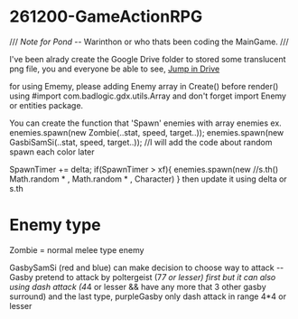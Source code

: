 # 261200-GameActionRPG

/// *Note for Pond* -- Warinthon or who thats been coding the MainGame. ///

I've been alrady create the Google Drive folder to stored some translucent png file, you and everyone be able to see,
[Jump in Drive](https://drive.google.com/drive/folders/1ufpBIZez97-RrK6dsuVYBR6SP3JCLgV_?usp=sharing)

for using Ememy, please adding Enemy array in Create() before render()
using #import com.badlogic.gdx.utils.Array and don't forget import Enemy or entities package.

You can create the function that 'Spawn' enemies with array enemies
ex.
  enemies.spawn(new Zombie(..stat, speed, target..));
  enemies.spawn(new GasbiSamSi(..stat, speed, target..)); //I will add the code about random spawn each color later

  SpawnTimer += delta;
  if(SpawnTimer > xf){
    enemies.spawn(new //s.th() Math.random * <ScreenWidth>, Math.random * <ScreenLength>, Character)
  }
  then update it using delta or s.th

# Enemy type

  Zombie = normal melee type enemy
  
  GasbySamSi (red and blue) can make decision to choose way to attack -- Gasby pretend to attack by poltergeist (7*7 or lesser) first but it can also using dash attack (4*4 or lesser && have any more that 3 other gasby surround)
  and the last type, purpleGasby only dash attack in range 4*4 or lesser
